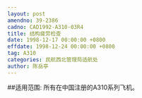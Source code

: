 ```yaml
---
layout: post
amendno: 39-2386
cadno: CAD1992-A310-03R4
title: 结构疲劳检查
date: 1998-12-17 00:00:00 +0800
effdate: 1998-12-24 00:00:00 +0800
tag: A310
categories: 民航西北管理局适航处
author: 陈岳亭
---
```


##适用范围:
所有在中国注册的A310系列飞机。

